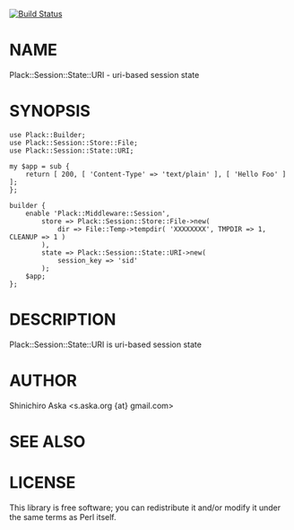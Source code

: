 [![Build Status](https://travis-ci.org/s-aska/p5-Plack-Session-State-URI.png?branch=master)](https://travis-ci.org/s-aska/p5-Plack-Session-State-URI)
# NAME

Plack::Session::State::URI - uri-based session state

# SYNOPSIS

    use Plack::Builder;
    use Plack::Session::Store::File;
    use Plack::Session::State::URI;

    my $app = sub {
        return [ 200, [ 'Content-Type' => 'text/plain' ], [ 'Hello Foo' ] ];
    };

    builder {
        enable 'Plack::Middleware::Session',
            store => Plack::Session::Store::File->new(
                dir => File::Temp->tempdir( 'XXXXXXXX', TMPDIR => 1, CLEANUP => 1 )
            ),
            state => Plack::Session::State::URI->new(
                session_key => 'sid'
            );
        $app;
    };

# DESCRIPTION

Plack::Session::State::URI is uri-based session state

# AUTHOR

Shinichiro Aska <s.aska.org {at} gmail.com>

# SEE ALSO

# LICENSE

This library is free software; you can redistribute it and/or modify
it under the same terms as Perl itself.
